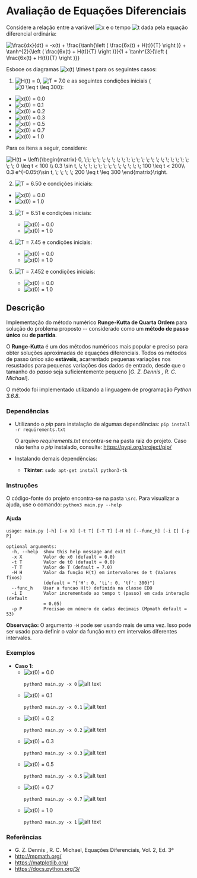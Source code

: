 # Avaliação de Equações Diferenciais

Considere a relação entre a variável <img src="https://latex.codecogs.com/gif.latex?\inline&space;x" title="x" /> e o tempo <img src="https://latex.codecogs.com/gif.latex?\inline&space;t" title="t" /> dada pela equação diferencial ordinária:

<img align="middle" src="https://latex.codecogs.com/gif.latex?\frac{dx}{dt}&space;=&space;-x(t)&space;&plus;&space;\frac{\tanh{\left&space;(&space;\frac{6x(t)&space;&plus;&space;H(t)}{T}&space;\right&space;)}&space;&plus;&space;\tanh^{2}{\left&space;(&space;\frac{6x(t)&space;&plus;&space;H(t)}{T}&space;\right&space;)}}{1&space;&plus;&space;\tanh^{3}{\left&space;(&space;\frac{6x(t)&space;&plus;&space;H(t)}{T}&space;\right&space;)}}" title="\frac{dx}{dt} = -x(t) + \frac{\tanh{\left ( \frac{6x(t) + H(t)}{T} \right )} + \tanh^{2}{\left ( \frac{6x(t) + H(t)}{T} \right )}}{1 + \tanh^{3}{\left ( \frac{6x(t) + H(t)}{T} \right )}}" />

Esboce os diagramas  <img src="https://latex.codecogs.com/gif.latex?\inline&space;x(t)&space;\times&space;t" title="x(t) \times t" /> para os seguintes casos:

1. <img src="https://latex.codecogs.com/gif.latex?\inline&space;H(t)&space;=&space;0" title="H(t) = 0" />, <img src="https://latex.codecogs.com/gif.latex?\inline&space;T&space;=&space;7.0" title="T = 7.0" /> e as seguintes condições iniciais (<img src="https://latex.codecogs.com/gif.latex?\inline&space;0&space;\leq&space;t&space;\leq&space;300" title="0 \leq t \leq 300" />):

  - <img src="https://latex.codecogs.com/gif.latex?\inline&space;x(0)&space;=&space;0.0" title="x(0) = 0.0" />
  - <img src="https://latex.codecogs.com/gif.latex?\inline&space;x(0)&space;=&space;0.1" title="x(0) = 0.1" />
  - <img src="https://latex.codecogs.com/gif.latex?\inline&space;x(0)&space;=&space;0.2" title="x(0) = 0.2" />
  - <img src="https://latex.codecogs.com/gif.latex?\inline&space;x(0)&space;=&space;0.3" title="x(0) = 0.3" />
  - <img src="https://latex.codecogs.com/gif.latex?\inline&space;x(0)&space;=&space;0.5" title="x(0) = 0.5" />
  - <img src="https://latex.codecogs.com/gif.latex?\inline&space;x(0)&space;=&space;0.7" title="x(0) = 0.7" />
  - <img src="https://latex.codecogs.com/gif.latex?\inline&space;x(0)&space;=&space;1.0" title="x(0) = 1.0" />

Para os itens a seguir, considere:

<img src="https://latex.codecogs.com/gif.latex?H(t)&space;=&space;\left\{\begin{matrix}&space;0,&space;\;\;&space;\;&space;\;&space;\;&space;\;&space;\;&space;\;&space;\;&space;\;&space;\;&space;\;&space;\;&space;\;&space;\;&space;\;&space;\;&space;\;&space;\;&space;\;&space;\;&space;\;&space;\;&space;\;&space;0&space;\leq&space;t&space;<&space;100&space;\\&space;0.3&space;\sin&space;t,&space;\;&space;\;&space;\;&space;\;&space;\;&space;\;&space;\;&space;\;&space;\;&space;\;&space;\;&space;\;&space;\;&space;100&space;\leq&space;t&space;<&space;200\\&space;0.3&space;e^{-0.05t}\sin&space;t,&space;\;&space;\;&space;\;&space;\;&space;200&space;\leq&space;t&space;\leq&space;300&space;\end{matrix}\right." title="H(t) = \left\{\begin{matrix} 0, \;\; \; \; \; \; \; \; \; \; \; \; \; \; \; \; \; \; \; \; \; \; \; \; 0 \leq t < 100 \\ 0.3 \sin t, \; \; \; \; \; \; \; \; \; \; \; \; \; 100 \leq t < 200\\ 0.3 e^{-0.05t}\sin t, \; \; \; \; 200 \leq t \leq 300 \end{matrix}\right." />

2. <img src="https://latex.codecogs.com/gif.latex?\inline&space;T&space;=&space;6.50" title="T = 6.50" /> e condições iniciais:
  - <img src="https://latex.codecogs.com/gif.latex?\inline&space;x(0)&space;=&space;0.0" title="x(0) = 0.0" />
  - <img src="https://latex.codecogs.com/gif.latex?\inline&space;x(0)&space;=&space;1.0" title="x(0) = 1.0" />

3. <img src="https://latex.codecogs.com/gif.latex?\inline&space;T&space;=&space;6.51" title="T = 6.51" /> e condições iniciais:
    - <img src="https://latex.codecogs.com/gif.latex?\inline&space;x(0)&space;=&space;0.0" title="x(0) = 0.0" />
    - <img src="https://latex.codecogs.com/gif.latex?\inline&space;x(0)&space;=&space;1.0" title="x(0) = 1.0" />

4. <img src="https://latex.codecogs.com/gif.latex?\inline&space;T&space;=&space;7.45" title="T = 7.45" /> e condições iniciais:
    - <img src="https://latex.codecogs.com/gif.latex?\inline&space;x(0)&space;=&space;0.0" title="x(0) = 0.0" />
    - <img src="https://latex.codecogs.com/gif.latex?\inline&space;x(0)&space;=&space;1.0" title="x(0) = 1.0" />

5. <img src="https://latex.codecogs.com/gif.latex?\inline&space;T&space;=&space;7.452" title="T = 7.452" /> e condições iniciais:
    - <img src="https://latex.codecogs.com/gif.latex?\inline&space;x(0)&space;=&space;0.0" title="x(0) = 0.0" />
    - <img src="https://latex.codecogs.com/gif.latex?\inline&space;x(0)&space;=&space;1.0" title="x(0) = 1.0" />

## Descrição

 Implementação do método numérico **Runge-Kutta de Quarta Ordem** para solução do problema proposto -- considerado como um **método de passo único** ou **de partida**.

O **Runge-Kutta** é um dos métodos numéricos mais popular e preciso para obter soluções aproximadas de equações diferenciais. Todos os métodos de passo único são **estáveis**, acarrentado pequenas variações nos resustados para pequenas variações dos dados de entrado, desde que o tamanho do *passo* seja suficientemente pequeno [*G. Z. Dennis , R. C. Michael*].

O método foi implementado utilizando a linguagem de programação *Python 3.6.8*.

### Dependências

* Utilizando o *pip* para instalação de algumas dependências:
    `pip install -r requirements.txt`

    O arquivo *requirements.txt* encontra-se na pasta raiz do projeto. Caso não tenha o *pip* instalado, consulte: <https://pypi.org/project/pip/>

* Instalando demais dependências:
    * **Tkinter**: `sudo apt-get install python3-tk`

### Instruções

O código-fonte do projeto encontra-se na pasta `\src`. Para visualizar a ajuda, use o comando: `python3 main.py --help`

#### Ajuda

    usage: main.py [-h] [-x X] [-t T] [-T T] [-H H] [--func_h] [-i I] [-p P]

    optional arguments:
      -h, --help  show this help message and exit
      -x X        Valor de x0 (default = 0.0)
      -t T        Valor de t0 (default = 0.0)
      -T T        Valor de T (default = 7.0)
      -H H        Valor da função H(t) em intervalores de t (Valores fixos)
                  (default = "{'H': 0, 'ti': 0, 'tf': 300}")
      --func_h    Usar a funcao H(t) definida na classe EDO
      -i I        Valor incrementado ao tempo t (passo) em cada interação (default
                  = 0.05)
      -p P        Precisao em número de cadas decimais (Mpmath default = 53)

**Observação:** O argumento `-H` pode ser usando mais de uma vez. Isso pode ser usado para definir o valor da função `H(t)` em intervalos diferentes intervalos.

### Exemplos

* **Caso 1**:
    - <img src="https://latex.codecogs.com/gif.latex?\inline&space;x(0)&space;=&space;0.0" title="x(0) = 0.0" />

        `python3 main.py -x 0`
        ![alt text](examples/a_x0.png)

    - <img src="https://latex.codecogs.com/gif.latex?\inline&space;x(0)&space;=&space;0.1" title="x(0) = 0.1" />

        `python3 main.py -x 0.1`
        ![alt text](examples/a_x0dot1.png)

    - <img src="https://latex.codecogs.com/gif.latex?\inline&space;x(0)&space;=&space;0.2" title="x(0) = 0.2" />

        `python3 main.py -x 0.2`
        ![alt text](examples/a_x0dot2.png)

    - <img src="https://latex.codecogs.com/gif.latex?\inline&space;x(0)&space;=&space;0.3" title="x(0) = 0.3" />

        `python3 main.py -x 0.3`
        ![alt text](examples/a_x0dot3.png)

    - <img src="https://latex.codecogs.com/gif.latex?\inline&space;x(0)&space;=&space;0.5" title="x(0) = 0.5" />

        `python3 main.py -x 0.5`
        ![alt text](examples/a_x0dot5.png)

    - <img src="https://latex.codecogs.com/gif.latex?\inline&space;x(0)&space;=&space;0.7" title="x(0) = 0.7" />

        `python3 main.py -x 0.7`
        ![alt text](examples/a_x0dot5.png)

    - <img src="https://latex.codecogs.com/gif.latex?\inline&space;x(0)&space;=&space;1.0" title="x(0) = 1.0" />

        `python3 main.py -x 1`
        ![alt text](examples/a_x1.png)

### Referências

* G. Z. Dennis , R. C. Michael, Equações Diferenciais, Vol. 2, Ed. 3ª
* <http://mpmath.org/>
* <https://matplotlib.org/>
* <https://docs.python.org/3/>
